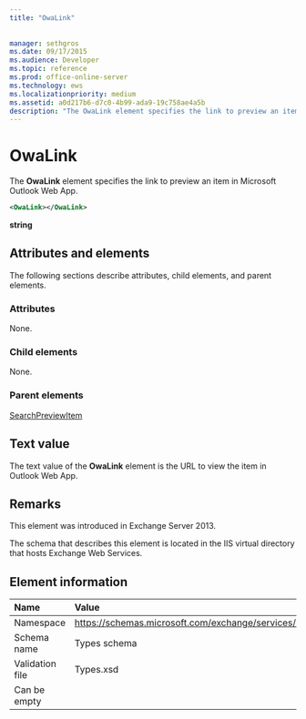 ```yaml
---
title: "OwaLink"
 
 
manager: sethgros
ms.date: 09/17/2015
ms.audience: Developer
ms.topic: reference
ms.prod: office-online-server
ms.technology: ews
ms.localizationpriority: medium
ms.assetid: a0d217b6-d7c0-4b99-ada9-19c758ae4a5b
description: "The OwaLink element specifies the link to preview an item in Microsoft Outlook Web App."
---
```


# OwaLink

The **OwaLink** element specifies the link to preview an item in Microsoft Outlook Web App. 
  
```XML
<OwaLink></OwaLink>
```

 **string**
## Attributes and elements

The following sections describe attributes, child elements, and parent elements.
  
### Attributes

None.
  
### Child elements

None.
  
### Parent elements

[SearchPreviewItem](searchpreviewitem.md)
  
## Text value

The text value of the **OwaLink** element is the URL to view the item in Outlook Web App. 
  
## Remarks

This element was introduced in Exchange Server 2013.
  
The schema that describes this element is located in the IIS virtual directory that hosts Exchange Web Services.
  
## Element information

|**Name**|**Value**|
|:-----|:-----|
|Namespace  <br/> |https://schemas.microsoft.com/exchange/services/2006/types  <br/> |
|Schema name  <br/> |Types schema  <br/> |
|Validation file  <br/> |Types.xsd  <br/> |
|Can be empty  <br/> ||
   


